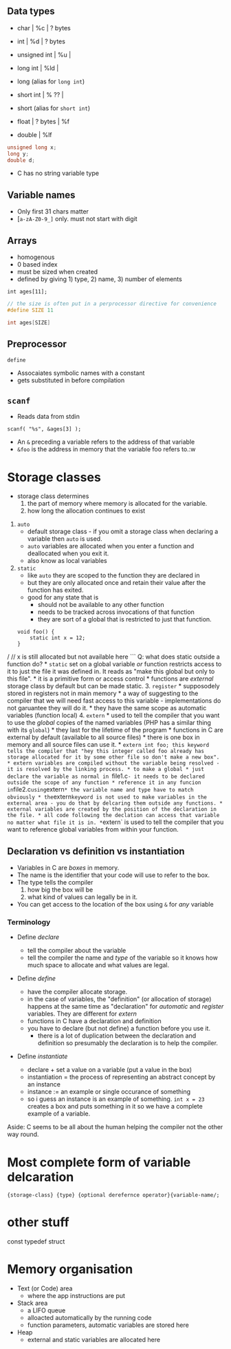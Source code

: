 
## Data types

* char | %c | ? bytes

* int           | %d    | ? bytes
* unsigned int  | %u    |
* long int      | %ld   |
* long (alias for `long int`)
* short int     | % ??  |
* short (alias for `short int`)

* float         | ? bytes | %f
* double        | %lf


```c
unsigned long x;
long y;
double d;
```


* C has no string variable type

## Variable names

* Only first 31 chars matter
* [`a-zA-Z0-9_]` only. must not start with digit

## Arrays

* homogenous
* 0 based index
* must be sized when created
* defined by giving 1) type, 2) name, 3) number of elements
```
int ages[11];
```

```c
// the size is often put in a perprocessor directive for convenience
#define SIZE 11

int ages[SIZE]
```


## Preprocessor

`define`
* Assocaiates symbolic names with a constant
* gets substituted in before compilation

## `scanf`

* Reads data from stdin

```
scanf( "%s", &ages[3] );
```

* An `&` preceding a variable refers to the address of that variable
* `&foo` is the address in memory that the variable foo refers to.:w


# Storage classes

* storage class determines
    1. the part of memory where memory is allocated for the variable.
    2. how long the allocation continues to exist
1. `auto`
    * default storage class - if you omit a storage class when declaring a
      variable then `auto` is used.
    * `auto` variables are allocated when you enter a function and deallocated
      when you exit it.
    * also know as local variables
2. `static`
    * like `auto` they are scoped to the function they are declared in
    * but they are only allocated once and retain their value after the function
      has exited.
    * good for any state that is
        * should not be available to any other function
        * needs to be tracked across invocations of that function
        * they are sort of a global that is restricted to just that function.
    ```
    void foo() {
        static int x = 12;
    }
/   // x is still allocated but not available here
    ```
    Q: what does static outside a function do?
    * `static` set on a global variable _or_ function restricts access to it to
      just the file it was defined in. It reads as "make this global but only to
      this file".
        * it is a primitive form or access control
    * functions are _external_ storage class by default but can be made static.
3. `register`
    * supposodely stored in registers not in main memory
    * a way of suggesting to the compiler that we will need fast access to this
      variable - implementations do not garuantee they will do it.
    * they have the same scope as automatic variables (function local)
4. `extern`
    * used to tell the compiler that you want to use the _global_ copies of the
      named variables (PHP has a similar thing with its `global`)
    * they last for the lifetime of the program
    * functions in C are external by default (available to all source files)
    * there is one box in memory and all source files can use it.
    * `extern int foo; this keyword tells the compiler that "hey this integer
      called foo already has storage allocated for it by some other file so
      don't make a new box".
    * extern variables are compiled without the variable being resolved - it is
      resolved by the linking process.
    * to make a global
        * just declare the variable as normal in `file1.c` - it needs to be
          declared outside the scope of any function
        * reference it in any funcion in `file2.c` using `extern`
        * the variable name and type have to match obviously
    * the `extern` keyword is not used to make variables in the external area -
      you do that by delcaring them outside any functions.
       * external variables are created by the position of the declaration in
         the file.
       * all code following the declation can access that variable no matter
         what file it is in.
    * `extern` is used to tell the compiler that you want to reference global
      variables from within your function.

## Declaration vs definition vs instantiation

* Variables in C are _boxes_ in memory.
* The name is the identifier that your code will use to refer to the box.
* The type tells the compiler
    1. how big the box will be
    2. what kind of values can legally be in it.
* You can get access to the location of the box using `&` for _any_ variable


### Terminology

* Define _declare_
    * tell the compiler about the variable
    * tell the compiler the name and _type_ of the variable so it knows how much
      space to allocate and what values are legal.

* Define _define_
    * have the compiler allocate storage.
    * in the case of variables, the "definition" (or allocation of storage)
      happens at the same time as "declaration" for _automatic_ and _register_
      variables. They are different for _extern_
    * functions in C have a declaration and definition
    * you have to declare (but not define) a function before you use it.
        * there is a lot of duplication between the declaration and definition
          so presumably the declaration is to help the compiler.

* Define _instantiate_
    * declare + set a value on a variable (put a value in the box)
    * instantiation = the process of representing an abstract concept by an instance
    * instance := an example or single occurance of something
    * so i guess an instance is an example of something. `int x = 23` creates a
      box and puts something in it so we have a complete example of a variable.

Aside: C seems to be all about the human helping the compiler not the other way
round.

# Most complete form of variable delcaration

```
{storage-class} {type} {optional derefernce operator}{variable-name/;
```


# other stuff

const
typedef
struct

# Memory organisation

* Text (or Code) area
    * where the app instructions are put
* Stack area
    * a LIFO queue
    * alloacted automatically by the running code
    * function parameters, automatic variables are stored here
* Heap
    * external and static variables are allocated here

